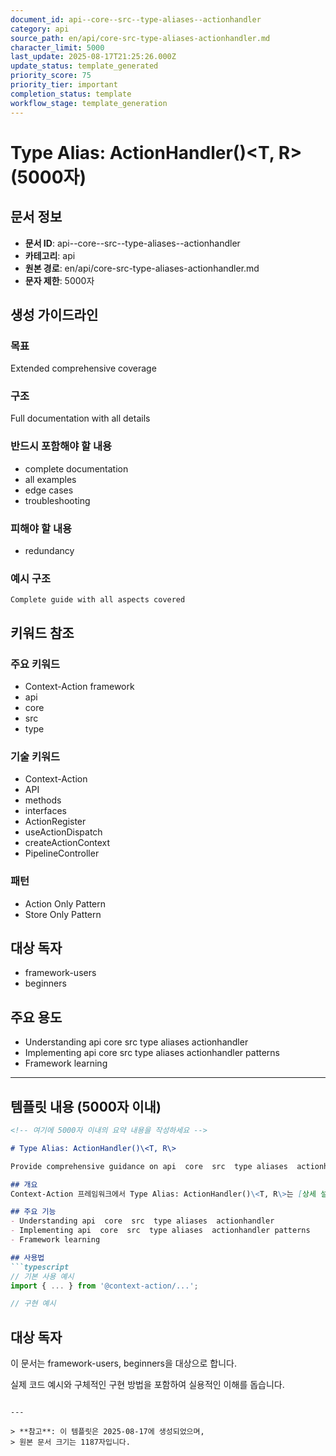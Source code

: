 ```yaml
---
document_id: api--core--src--type-aliases--actionhandler
category: api
source_path: en/api/core-src-type-aliases-actionhandler.md
character_limit: 5000
last_update: 2025-08-17T21:25:26.000Z
update_status: template_generated
priority_score: 75
priority_tier: important
completion_status: template
workflow_stage: template_generation
---
```


# Type Alias: ActionHandler()\<T, R\> (5000자)

## 문서 정보
- **문서 ID**: api--core--src--type-aliases--actionhandler
- **카테고리**: api
- **원본 경로**: en/api/core-src-type-aliases-actionhandler.md
- **문자 제한**: 5000자

## 생성 가이드라인

### 목표
Extended comprehensive coverage

### 구조
Full documentation with all details

### 반드시 포함해야 할 내용
- complete documentation
- all examples
- edge cases
- troubleshooting

### 피해야 할 내용  
- redundancy

### 예시 구조
```
Complete guide with all aspects covered
```

## 키워드 참조

### 주요 키워드
- Context-Action framework
- api
- core
- src
- type

### 기술 키워드
- Context-Action
- API
- methods
- interfaces
- ActionRegister
- useActionDispatch
- createActionContext
- PipelineController

### 패턴
- Action Only Pattern
- Store Only Pattern

## 대상 독자
- framework-users
- beginners

## 주요 용도
- Understanding api  core  src  type aliases  actionhandler
- Implementing api  core  src  type aliases  actionhandler patterns
- Framework learning

---

## 템플릿 내용 (5000자 이내)

```markdown
<!-- 여기에 5000자 이내의 요약 내용을 작성하세요 -->

# Type Alias: ActionHandler()\<T, R\>

Provide comprehensive guidance on api  core  src  type aliases  actionhandler

## 개요
Context-Action 프레임워크에서 Type Alias: ActionHandler()\<T, R\>는 [상세 설명]의 역할을 담당합니다.

## 주요 기능
- Understanding api  core  src  type aliases  actionhandler
- Implementing api  core  src  type aliases  actionhandler patterns
- Framework learning

## 사용법
```typescript
// 기본 사용 예시
import { ... } from '@context-action/...';

// 구현 예시
```

## 대상 독자
이 문서는 framework-users, beginners을 대상으로 합니다.

실제 코드 예시와 구체적인 구현 방법을 포함하여 실용적인 이해를 돕습니다.
```

---

> **참고**: 이 템플릿은 2025-08-17에 생성되었으며, 
> 원본 문서 크기는 1187자입니다.
